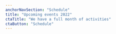 ```yaml
---
anchorNavSection: "Schedule"
title: "Upcoming events 2022"
ctaTitle: "We have a full month of activities"
ctaButton: "Schedule"
---
```

